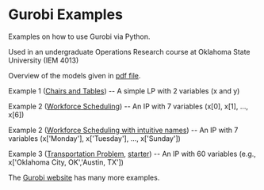 # Gurobi Examples
Examples on how to use Gurobi via Python. 

Used in an undergraduate Operations Research course at Oklahoma State University (IEM 4013)

Overview of the models given in [pdf file](https://github.com/AustinLBuchanan/GurobiExamples/blob/main/Gurobi%20examples.pdf).

Example 1 ([Chairs and Tables](https://github.com/AustinLBuchanan/GurobiExamples/blob/main/Example%201%20--%20Chairs%20and%20Tables.ipynb)) -- A simple LP with 2 variables (x and y)

Example 2 ([Workforce Scheduling](https://github.com/AustinLBuchanan/GurobiExamples/blob/main/Example%202%20--%20Workforce%20Scheduling.ipynb)) -- An IP with 7 variables (x[0], x[1], ..., x[6])

Example 2 ([Workforce Scheduling with intuitive names](https://github.com/AustinLBuchanan/GurobiExamples/blob/main/Example%202%20--%20Workforce%20Scheduling%20with%20intuitive%20names.ipynb)) -- An IP with 7 variables (x['Monday'], x['Tuesday'], ..., x['Sunday'])

Example 3 ([Transportation Problem](https://github.com/AustinLBuchanan/GurobiExamples/blob/main/Example%203%20--%20Transportation%20Problem.ipynb), [starter](https://github.com/AustinLBuchanan/GurobiExamples/blob/main/Example%203%20--%20Transportation%20Problem%20starter.ipynb)) -- An IP with 60 variables (e.g., x['Oklahoma City, OK','Austin, TX'])

The [Gurobi website](https://www.gurobi.com/resource/functional-code-examples/) has many more examples.
